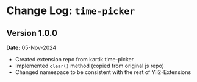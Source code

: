 Change Log: `time-picker`
====================================

## Version 1.0.0

**Date:** 05-Nov-2024
- Created extension repo from kartik time-picker
- Implemented `clear()` method (copied from original js repo)
- Changed namespace to be consistent with the rest of Yii2-Extensions

